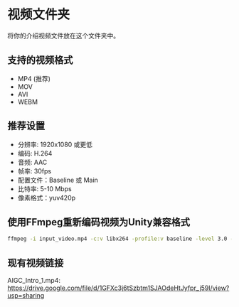# 视频文件夹

将你的介绍视频文件放在这个文件夹中。

## 支持的视频格式
- MP4 (推荐)
- MOV  
- AVI
- WEBM

## 推荐设置
- 分辨率: 1920x1080 或更低
- 编码: H.264
- 音频: AAC
- 帧率: 30fps
- 配置文件：Baseline 或 Main
- 比特率: 5-10 Mbps
- 像素格式：yuv420p

## 使用FFmpeg重新编码视频为Unity兼容格式

```bash
ffmpeg -i input_video.mp4 -c:v libx264 -profile:v baseline -level 3.0 -pix_fmt yuv420p -c:a aac -b:a 128k output_video.mp4
```

## 现有视频链接

AIGC_Intro_1.mp4: https://drive.google.com/file/d/1GFXc3j6tSzbtm1SJAOdeHtJyfpr_j59l/view?usp=sharing